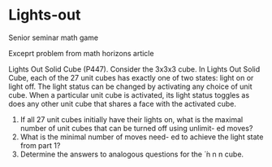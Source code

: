 # Lights-out
Senior seminar math game

Exceprt problem from math horizons article

Lights Out Solid Cube (P447). Consider the 3x3x3
cube. In Lights Out Solid Cube, each of the 27 unit
cubes has exactly one of two states: light on or light
off. The light status can be changed by activating
any choice of unit cube. When a particular unit cube
is activated, its light status toggles as does any other
unit cube that shares a face with the activated cube.

1) If all 27 unit cubes initially have their lights
on, what is the maximal number of unit
cubes that can be turned off using unlimit-
ed moves?
2) What is the minimal number of moves need-
ed to achieve the light state from part 1?
3) Determine the answers to analogous
questions for the  ́  ́n n n cube.

